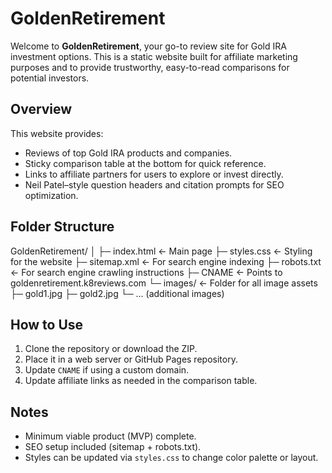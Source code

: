 # GoldenRetirement

Welcome to **GoldenRetirement**, your go-to review site for Gold IRA investment options. This is a static website built for affiliate marketing purposes and to provide trustworthy, easy-to-read comparisons for potential investors.

## Overview
This website provides:
- Reviews of top Gold IRA products and companies.
- Sticky comparison table at the bottom for quick reference.
- Links to affiliate partners for users to explore or invest directly.
- Neil Patel–style question headers and citation prompts for SEO optimization.

## Folder Structure
GoldenRetirement/
│
├─ index.html ← Main page
├─ styles.css ← Styling for the website
├─ sitemap.xml ← For search engine indexing
├─ robots.txt ← For search engine crawling instructions
├─ CNAME ← Points to goldenretirement.k8reviews.com
└─ images/ ← Folder for all image assets
├─ gold1.jpg
├─ gold2.jpg
└─ ... (additional images)


## How to Use
1. Clone the repository or download the ZIP.
2. Place it in a web server or GitHub Pages repository.
3. Update `CNAME` if using a custom domain.
4. Update affiliate links as needed in the comparison table.

## Notes
- Minimum viable product (MVP) complete.
- SEO setup included (sitemap + robots.txt).
- Styles can be updated via `styles.css` to change color palette or layout.
